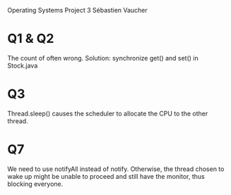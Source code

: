 Operating Systems
Project 3
Sébastien Vaucher

# Q1 & Q2

The count of often wrong.
Solution: synchronize get() and set() in Stock.java

# Q3

Thread.sleep() causes the scheduler to allocate the CPU to the other thread.

# Q7

We need to use notifyAll instead of notify. Otherwise, the thread chosen to wake up might be unable to proceed and still have the monitor, thus blocking everyone.  
